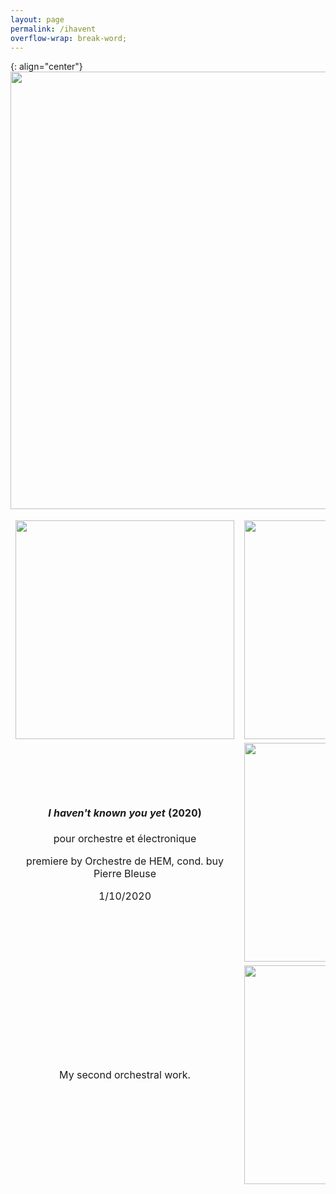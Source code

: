 ```yaml
---
layout: page
permalink: /ihavent
overflow-wrap: break-word;
---
```



<style>
  table {
    border: none;
    background-color: transparent;
  }

  td {
    border: none;
    background-color: transparent;
    text-align: center;
  }

  img {
    max-width: 100%; /* Ensure images don't exceed the container width */
    height: auto; /* Maintain aspect ratio */
  }

  /* Media query for smartphones */
  @media (max-width: 768px) {
    table {
      width: 100%; /* Make the table full-width on small screens */
    }

    td {
      display: block; /* Stack table cells vertically on small screens */
      margin-bottom: 20px; /* Add some space between cells */
    }

    img {
      width: 100%; /* Make images full-width within table cells */
    }
  }
</style>

{: align="center"}
<img src="https://github.com/kbys88/kbys88.github.io/assets/142012962/f1ea1928-668f-4dec-bd8b-89ae6ccc2d1f" width="700">

<table style="border:none;" width="350">
  <tbody style="border:none;">
    <tr style="border:none;">
      <td style="border:none;">
        <!-- 1 -->
        <img src="https://github.com/kbys88/kbys88.github.io/assets/142012962/d7461ff9-0e43-4a3c-9699-7d083572fa0c" width="350" hight="350">
      </td>
      <td style="border:none;">
        <!-- 2 -->
        <img src="https://github.com/kbys88/kbys88.github.io/assets/142012962/4eb4dce0-3706-4909-aa0e-c9222f456727" width="350" hight="350">
      </td>
    </tr>
    <tr style="border:none;">
      <td style="border:none;" width="350">
        <!-- 3 -->
        <h4><i>I haven't known you yet</i> (2020)</h4>
        <p>pour orchestre et électronique</p>
        <p>premiere by Orchestre de HEM, cond. buy Pierre Bleuse</p>
        <p>1/10/2020</p>
      </td>
      <td style="border:none;" width="350">
        <!-- 4 -->
        <img src="https://github.com/kbys88/kbys88.github.io/assets/142012962/317397c9-cff5-4bcf-b0e1-5d6a5fa08343" width="350">
      </td>
    </tr>
    <tr style="border:none;" width="300">
      <td style="border:none;" width="300">
        <!-- 5 -->
        <p>My second orchestral work.</p>
      </td>
      <td style="border:none;" width="350">
        <!-- 6 -->
        <img src="https://github.com/kbys88/kbys88.github.io/assets/142012962/d0a721d7-85b5-474b-b41e-756440bb4f3f" width="350">
      </td>
    </tr>
  </tbody>
</table>
